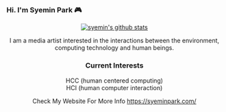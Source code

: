 ### Hi. I'm Syemin Park  🎮

<div align="center">
  
 
[![syemin's github stats](https://github-readme-stats.vercel.app/api?username=syeminpark&show_icons=true&theme=calm)](https://github.com/syeminpark/github-readme-stats)

I am a media artist interested in the interactions between the environment, computing technology and human beings.

### Current Interests
HCC (human centered computing)   
HCI (human computer interaction)  


Check My Website For More Info
  https://syeminpark.com/


